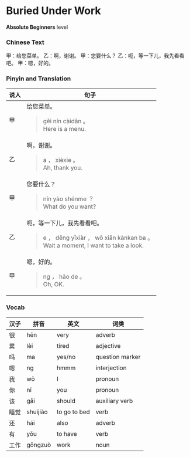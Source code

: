 # Buried Under Work
**Absolute Beginners** level
### Chinese Text
甲：给您菜单。
乙：啊，谢谢。
甲：您要什么？
乙：呃，等一下儿，我先看看吧。
甲：嗯，好的。

### Pinyin and Translation
|说人|句子|
|----|----|
|甲|给您菜单。<blockquote>gěi nín càidān 。<br />Here is a menu.</blockquote>|
|乙|啊，谢谢。<blockquote>a ， xièxie 。<br />Ah, thank you.</blockquote>|
|甲|您要什么？<blockquote>nín yào shénme ？<br />What do you want?</blockquote>|
|乙|呃，等一下儿，我先看看吧。<blockquote>e ， děng yīxiàr ， wǒ xiān kànkan ba 。<br />Wait a moment, I want to take a look.</blockquote>|
|甲|嗯，好的。<blockquote>ng ， hǎo de 。<br />Oh, OK.</blockquote>|
### Vocab
|汉子|拼音|英文|词类|
|----|----|----|----|
|很|hěn|very|adverb|
|累|lèi|tired|adjective|
|吗|ma|yes/no|question marker|
|嗯|ng|hmmm|interjection|
|我|wǒ|I|pronoun|
|你|nǐ|you|pronoun|
|该|gāi|should|auxiliary verb|
|睡觉|shuìjiào|to go to bed|verb|
|还|hái|also|adverb|
|有|yǒu|to have|verb|
|工作|gōngzuò|work|noun|